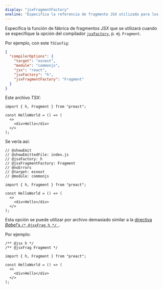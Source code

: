 ```yaml
---
display: "jsxFragmentFactory"
oneline: "Especifica la referencia de fragmento JSX utilizada para los fragmentos al apuntar a la emisión de React JSX, por ejemplo, 'React.Fragment' o 'Fragment'."
---
```


Especifica la función de fábrica de fragmentos *JSX* que se utilizará cuando se especifique la opción del compilador [`jsxFactory`](#jsxFactory), p. ej. `Fragment`.

Por ejemplo, con este `TSConfig`:

```json tsconfig
{
  "compilerOptions": {
    "target": "esnext",
    "module": "commonjs",
    "jsx": "react",
    "jsxFactory": "h",
    "jsxFragmentFactory": "Fragment"
  }
}
```

Este archivo *TSX*:

```tsx
import { h, Fragment } from "preact";

const HelloWorld = () => (
  <>
    <div>Hello</div>
  </>
);
```

Se vería así:

```tsx twoslash
// @showEmit
// @showEmittedFile: index.js
// @jsxFactory: h
// @jsxFragmentFactory: Fragment
// @noErrors
// @target: esnext
// @module: commonjs

import { h, Fragment } from "preact";

const HelloWorld = () => (
  <>
    <div>Hello</div>
  </>
);
```

Esta opción se puede utilizar por archivo demasiado similar a la [directiva *Babel*'s `/* @jsxFrag h */ `](https://babeljs.io/docs/en/babel-plugin-transform-react-jsx#fragments).

Por ejemplo:

```tsx twoslash
/** @jsx h */
/** @jsxFrag Fragment */

import { h, Fragment } from "preact";

const HelloWorld = () => (
  <>
    <div>Hello</div>
  </>
);
```
